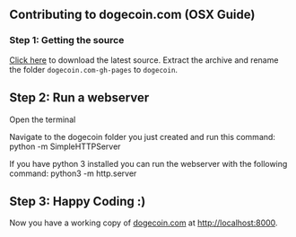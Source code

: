 ## Contributing to dogecoin.com (OSX Guide)


### Step 1: Getting the source

[Click here](https://github.com/dogecoin/dogecoin.com/archive/gh-pages.zip) to download the latest source.
Extract the archive and rename the folder `dogecoin.com-gh-pages` to `dogecoin`.

## Step 2: Run a webserver

Open the terminal

Navigate to the dogecoin folder you just created and run this command:
python -m SimpleHTTPServer

If you have python 3 installed you can run the webserver with the following command:
python3 -m http.server

## Step 3: Happy Coding :)

Now you have a working copy of [dogecoin.com](https://dogecoin.com) at [http://localhost:8000](http://localhost:8000).
